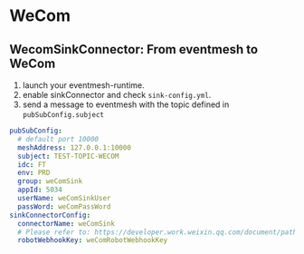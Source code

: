 # WeCom

## WecomSinkConnector: From eventmesh to WeCom

1. launch your eventmesh-runtime.
2. enable sinkConnector and check `sink-config.yml`.
3. send a message to eventmesh with the topic defined in `pubSubConfig.subject`

```yaml
pubSubConfig:
  # default port 10000
  meshAddress: 127.0.0.1:10000
  subject: TEST-TOPIC-WECOM
  idc: FT
  env: PRD
  group: weComSink
  appId: 5034
  userName: weComSinkUser
  passWord: weComPassWord
sinkConnectorConfig:
  connectorName: weComSink
  # Please refer to: https://developer.work.weixin.qq.com/document/path/90236
  robotWebhookKey: weComRobotWebhookKey
```